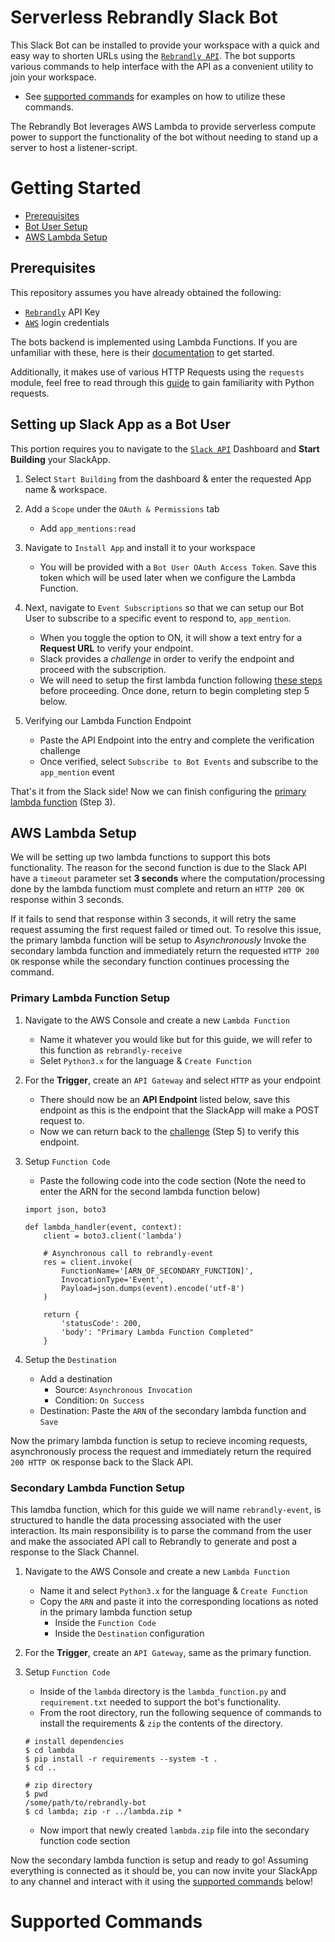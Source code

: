 # Serverless Rebrandly Slack Bot
This Slack Bot can be installed to provide your workspace with a quick and easy way to shorten URLs using the [`Rebrandly API`](https://developers.rebrandly.com/docs). The bot supports various commands to help interface with the API as a convenient utility to join your workspace. 
   - See [supported commands](#supported-commands) for examples on how to utilize these commands.

The Rebrandly Bot leverages AWS Lambda to provide serverless compute power to support the functionality of the bot without needing to stand up a server to host a listener-script.

# Getting Started
- [Prerequisites](#prerequisites)
- [Bot User Setup](#setting-up-slack-app-as-a-bot-user)
- [AWS Lambda Setup](#aws-lambda-setup)

## Prerequisites
This repository assumes you have already obtained the following:
- [`Rebrandly`](https://developers.rebrandly.com/docs/get-started) API Key
- [`AWS`](https://aws.amazon.com/console/) login credentials

The bots backend is implemented using Lambda Functions. If you are unfamiliar with these, here is their [documentation](https://docs.aws.amazon.com/lambda/index.html) to get started.

Additionally, it makes use of various HTTP Requests using the `requests` module, feel free to read through this [guide](https://realpython.com/python-requests/) to gain familiarity with Python requests.

## Setting up Slack App as a Bot User
This portion requires you to navigate to the [`Slack API`](https://api.slack.com/) Dashboard and **Start Building** your SlackApp.

1. Select `Start Building` from the dashboard & enter the requested App name & workspace.

2. Add a `Scope` under the `OAuth & Permissions` tab
   - Add `app_mentions:read` 

3. Navigate to `Install App` and install it to your workspace
   - You will be provided with a `Bot User OAuth Access Token`. Save this token which will be used later when we configure the Lambda Function.

4. Next, navigate to `Event Subscriptions` so that we can setup our Bot User to subscribe to a specific event to respond to, `app_mention`.
   - When you toggle the option to ON, it will show a text entry for a **Request URL** to verify your endpoint. 
   - Slack provides a *challenge* in order to verify the endpoint and proceed with the subscription.
   - We will need to setup the first lambda function following [these steps](#primary-lambda-function-setup) before proceeding. Once done, return to begin completing step 5 below.

5. Verifying our Lambda Function Endpoint
   - Paste the API Endpoint into the entry and complete the verification challenge
   - Once verified, select `Subscribe to Bot Events` and subscribe to the `app_mention` event


That's it from the Slack side! Now we can finish configuring the [primary lambda function](#primary-lambda-function-setup) (Step 3).


## AWS Lambda Setup
We will be setting up two lambda functions to support this bots functionality. The reason for the second function is due to the Slack API have a `timeout` parameter set **3 seconds** where the computation/processing done by the lambda functiom must complete and return an `HTTP 200 OK` response within 3 seconds. 

If it fails to send that response within 3 seconds, it will retry the same request assuming the first request failed or timed out. To resolve this issue, the primary lambda function will be setup to *Asynchronously* Invoke the secondary lambda function and immediately return the requested `HTTP 200 OK` response while the secondary function continues processing the command.

### Primary Lambda Function Setup
1. Navigate to the AWS Console and create a new `Lambda Function`
   - Name it whatever you would like but for this guide, we will refer to this function as `rebrandly-receive`
   - Selet `Python3.x` for the language & `Create Function`

2. For the **Trigger**, create an `API Gateway` and select `HTTP` as your endpoint
   - There should now be an **API Endpoint** listed below, save this endpoint as this is the endpoint that the SlackApp will make a POST request to.
   - Now we can return back to the [challenge](#setting-up-slack-app-as-a-bot-user) (Step 5) to verify this endpoint.

3. Setup `Function Code`
   - Paste the following code into the code section (Note the need to enter the ARN for the second lambda function below)
    ```
    import json, boto3

    def lambda_handler(event, context):
        client = boto3.client('lambda')
        
        # Asynchronous call to rebrandly-event
        res = client.invoke(
            FunctionName='[ARN_OF_SECONDARY_FUNCTION]',
            InvocationType='Event',
            Payload=json.dumps(event).encode('utf-8')
        )

        return {
            'statusCode': 200,
            'body': "Primary Lambda Function Completed"
        }
    ```

4. Setup the `Destination`
   - Add a destination 
      - Source: `Asynchronous Invocation`
      - Condition: `On Success`
   - Destination: Paste the `ARN` of the secondary lambda function and `Save`


Now the primary lambda function is setup to recieve incoming requests, asynchronously process the request and immediately return the required `200 HTTP OK` response back to the Slack API.


### Secondary Lambda Function Setup
This lamdba function, which for this guide we will name `rebrandly-event`, is structured to handle the data processing associated with the user interaction. Its main responsibility is to parse the command from the user and make the associated API call to Rebrandly to generate and post a response to the Slack Channel.

1. Navigate to the AWS Console and create a new `Lambda Function`
   - Name it and select `Python3.x` for the language & `Create Function`
   - Copy the `ARN` and paste it into the corresponding locations as noted in the primary lambda function setup
      - Inside the `Function Code`
      - Inside the `Destination` configuration

2. For the **Trigger**, create an `API Gateway`, same as the primary function.


3. Setup `Function Code`
   - Inside of the `lambda` directory is the `lambda_function.py` and `requirement.txt` needed to support the bot's functionality.
   - From the root directory, run the following sequence of commands to install the requirements & `zip` the contents of the directory.
   ```
   # install dependencies
   $ cd lambda
   $ pip install -r requirements --system -t .
   $ cd ..

   # zip directory
   $ pwd
   /some/path/to/rebrandly-bot
   $ cd lambda; zip -r ../lambda.zip *
   ```
   - Now import that newly created `lambda.zip` file into the secondary function code section


Now the secondary lambda function is setup and ready to go! Assuming everything is connected as it should be, you can now invite your SlackApp to any channel and interact with it using the [supported commands](#supported-commands) below!


# Supported Commands
